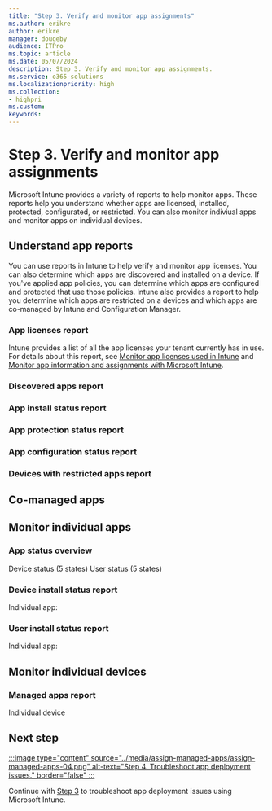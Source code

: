 ```yaml
---
title: "Step 3. Verify and monitor app assignments"
ms.author: erikre
author: erikre
manager: dougeby
audience: ITPro
ms.topic: article
ms.date: 05/07/2024
description: Step 3. Verify and monitor app assignments.
ms.service: o365-solutions
ms.localizationpriority: high
ms.collection:
- highpri
ms.custom:
keywords:
---
```


# Step 3. Verify and monitor app assignments

Microsoft Intune provides a variety of reports to help monitor apps. These reports help you understand whether apps are licensed, installed, protected, configurated, or restricted. You can also monitor indiviual apps and monitor apps on individual devices.

## Understand app reports

You can use reports in Intune to help verify and monitor app licenses. You can also determine which apps are discovered and installed on a device. If you've applied app policies, you can determine which apps are configured and protected that use those policies. Intune also provides a report to help you determine which apps are restricted on a devices and which apps are co-managed by Intune and Configuration Manager.

### App licenses report

Intune provides a list of all the app licenses your tenant currently has in use. For details about this report, see [Monitor app licenses used in Intune](/microsoft-365/solutions/apps-license-manage#monitor-app-licenses-used-in-intune) and [Monitor app information and assignments with Microsoft Intune](/mem/intune/apps/apps-monitor).

### Discovered apps report
<!-- /mem/intune/apps/app-discovered-apps?source=recommendations#monitor-discovered-apps-with-intune -->

### App install status report
<!-- /mem/intune/fundamentals/reports#app-install-status-report-operational -->

### App protection status report

### App configuration status report

### Devices with restricted apps report
<!-- /mem/intune/fundamentals/reports#devices-with-restricted-apps-report-operational -->

## Co-managed apps
<!-- /mem/intune/fundamentals/reports#co-managed-workloads-report-organizational -->

## Monitor individual apps

### App status overview
Device status (5 states)
User status (5 states)

### Device install status report
Individual app:
<!-- /mem/intune/apps/apps-monitor#device-install-status -->
<!-- /mem/intune/fundamentals/reports#device-install-status-report-for-apps-operational -->

### User install status report
Individual app:
<!-- /mem/intune/apps/apps-monitor#user-install-status -->
<!-- /mem/intune/fundamentals/reports#user-install-status-for-apps-report-operational -->

## Monitor individual devices

### Managed apps report 
Individual device
<!-- /mem/intune/fundamentals/reports#managed-apps-report-operational -->

## Next step

[:::image type="content" source="../media/assign-managed-apps/assign-managed-apps-04.png" alt-text="Step 4. Troubleshoot app deployment issues." border="false" :::](apps-assign-step-4.md)

Continue with [Step 3](apps-assign-step-4.md) to troubleshoot app deployment issues using Microsoft Intune.